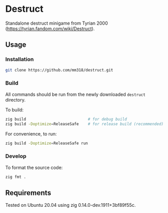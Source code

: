 # Destruct

Standalone destruct minigame from Tyrian 2000 (https://tyrian.fandom.com/wiki/Destruct).


## Usage

### Installation
```bash
git clone https://github.com/mm318/destruct.git
```

### Build
All commands should be run from the newly downloaded `destruct` directory.

To build:
```bash
zig build                           # for debug build
zig build -Doptimize=ReleaseSafe    # for release build (recommended)
```

For convenience, to run:
```bash
zig build -Doptimize=ReleaseSafe run
```

### Develop

To format the source code:
```bash
zig fmt .
```


## Requirements

Tested on Ubuntu 20.04 using zig 0.14.0-dev.1911+3bf89f55c.
